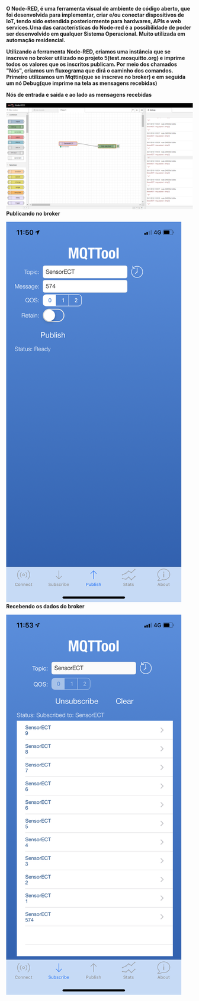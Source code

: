 **O Node-RED, é uma ferramenta visual de ambiente de código aberto, que foi desenvolvida para implementar, criar e/ou conectar dispositivos de IoT, tendo sido estendida posteriormente para hardwares, APIs e web services.Uma das características do Node-red é a possibilidade de poder ser desenvolvido em qualquer Sistema Operacional. Muito utilizada em automação residencial.**

**Utilizando a ferramenta Node-RED, criamos uma instância que se inscreve no broker utilizado no projeto 5(test.mosquitto.org) e imprime todos os valores que os inscritos publicam. Por meio dos chamados "Nós", criamos um fluxograma que dirá o caminho dos comandos.
Primeiro utilizamos um Mqttin(que se inscreve no broker) e em seguida um nó Debug(que imprime na tela as mensagens recebidas)**

**Nós de entrada e saida e ao lado as mensagens recebidas**

![Alt Text](https://github.com/AquilesBurlamaqui/InternetDasCoisas/blob/master/projeto6/2019.2/Pedro/nodered.png)
**Publicando no broker**

![Alt Text](https://github.com/AquilesBurlamaqui/InternetDasCoisas/blob/master/projeto6/2019.2/Pedro/IMG_1865.PNG)
**Recebendo os dados do broker**

![Alt Text](https://github.com/AquilesBurlamaqui/InternetDasCoisas/blob/master/projeto6/2019.2/Pedro/IMG_1866.PNG)
